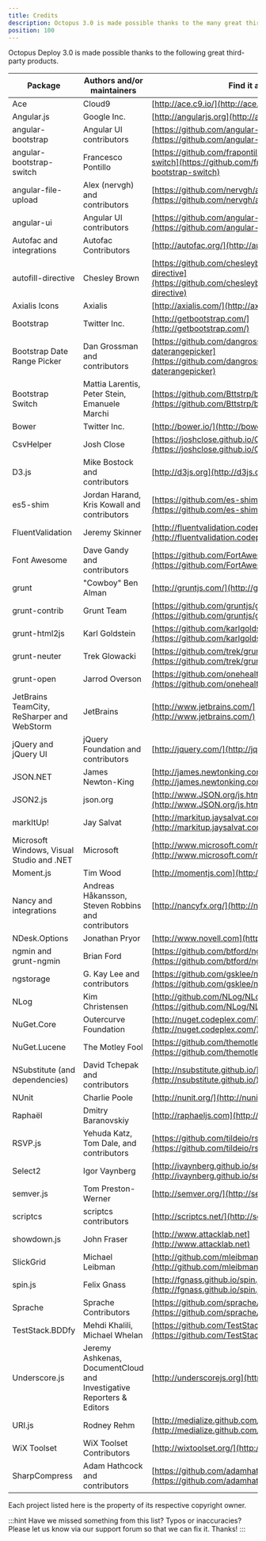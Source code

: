 ```yaml
---
title: Credits
description: Octopus 3.0 is made possible thanks to the many great third-party products.
position: 100
---
```


Octopus Deploy 3.0 is made possible thanks to the following great third-party products.

| Package                                  | Authors and/or maintainers               | Find it at...                            |
| ---------------------------------------- | ---------------------------------------- | ---------------------------------------- |
| Ace                                      | Cloud9                                   | [http://ace.c9.io/](http://ace.c9.io/)   |
| Angular.js                               | Google Inc.                              | [http://angularjs.org](http://angularjs.org/) |
| angular-bootstrap                        | Angular UI contributors                  | [https://github.com/angular-ui/bootstrap](https://github.com/angular-ui/bootstrap) |
| angular-bootstrap-switch                 | Francesco Pontillo                       | [https://github.com/frapontillo/angular-bootstrap-switch](https://github.com/frapontillo/angular-bootstrap-switch) |
| angular-file-upload                      | Alex (nervgh) and contributors           | [https://github.com/nervgh/angular-file-upload](https://github.com/nervgh/angular-file-upload) |
| angular-ui                               | Angular UI contributors                  | [https://github.com/angular-ui](https://github.com/angular-ui) |
| Autofac and integrations                 | Autofac Contributors                     | [http://autofac.org/](http://autofac.org/) |
| autofill-directive                       | Chesley Brown                            | [https://github.com/chesleybrown/autofill-directive](https://github.com/chesleybrown/autofill-directive) |
| Axialis Icons                            | Axialis                                  | [http://axialis.com/](http://axialis.com/) |
| Bootstrap                                | Twitter Inc.                             | [http://getbootstrap.com/](http://getbootstrap.com/) |
| Bootstrap Date Range Picker              | Dan Grossman and contributors            | [https://github.com/dangrossman/bootstrap-daterangepicker](https://github.com/dangrossman/bootstrap-daterangepicker) |
| Bootstrap Switch                         | Mattia Larentis, Peter Stein, Emanuele Marchi | [https://github.com/Bttstrp/bootstrap-switch](https://github.com/Bttstrp/bootstrap-switch) |
| Bower                                    | Twitter Inc.                             | [http://bower.io/](http://bower.io/)     |
| CsvHelper                                | Josh Close                               | [https://joshclose.github.io/CsvHelper/](https://joshclose.github.io/CsvHelper/) |
| D3.js                                    | Mike Bostock and contributors            | [http://d3js.org](http://d3js.org)/      |
| es5-shim                                 | Jordan Harand, Kris Kowall and contributors | [https://github.com/es-shims/es5-shim](https://github.com/es-shims/es5-shim) |
| FluentValidation                         | Jeremy Skinner                           | [http://fluentvalidation.codeplex.com/](http://fluentvalidation.codeplex.com/) |
| Font Awesome                             | Dave Gandy and contributors              | [https://github.com/FortAwesome/Font-Awesome](https://github.com/FortAwesome/Font-Awesome) |
| grunt                                    | "Cowboy" Ben Alman                       | [http://gruntjs.com/](http://gruntjs.com/) |
| grunt-contrib                            | Grunt Team                               | [https://github.com/gruntjs/grunt-contrib-clean](https://github.com/gruntjs/grunt-contrib-clean) |
| grunt-html2js                            | Karl Goldstein                           | [https://github.com/karlgoldstein/grunt-html2js](https://github.com/karlgoldstein/grunt-html2js) |
| grunt-neuter                             | Trek Glowacki                            | [https://github.com/trek/grunt-neuter](https://github.com/trek/grunt-neuter) |
| grunt-open                               | Jarrod Overson                           | [https://github.com/onehealth/grunt-open](https://github.com/onehealth/grunt-open) |
| JetBrains TeamCity,  ReSharper and WebStorm | JetBrains                                | [http://www.jetbrains.com/](http://www.jetbrains.com/) |
| jQuery and jQuery UI                     | jQuery Foundation and contributors       | [http://jquery.com/](http://jquery.com/) |
| JSON.NET                                 | James Newton-King                        | [http://james.newtonking.com/json](http://james.newtonking.com/json) |
| JSON2.js                                 | json.org                                 | [http://www.JSON.org/js.html](http://www.JSON.org/js.html) |
| markItUp!                                | Jay Salvat                               | [http://markitup.jaysalvat.com/](http://markitup.jaysalvat.com/) |
| Microsoft Windows, Visual Studio and .NET | Microsoft                                | [http://www.microsoft.com/net](http://www.microsoft.com/net) |
| Moment.js                                | Tim Wood                                 | [http://momentjs.com](http://momentjs.com) |
| Nancy and integrations                   | Andreas Håkansson, Steven Robbins and contributors | [http://nancyfx.org/](http://nancyfx.org/) |
| NDesk.Options                            | Jonathan Pryor                           | [http://www.novell.com](http://www.novell.com/) |
| ngmin and grunt-ngmin                    | Brian Ford                               | [https://github.com/btford/ngmin](https://github.com/btford/ngmin) |
| ngstorage                                | G. Kay Lee and contributors              | [https://github.com/gsklee/ngStorage](https://github.com/gsklee/ngStorage) |
| NLog                                     | Kim Christensen                          | [http://github.com/NLog/NLog/](https://github.com/NLog/NLog/) |
| NuGet.Core                               | Outercurve Foundation                    | [http://nuget.codeplex.com/](http://nuget.codeplex.com/) |
| NuGet.Lucene                             | The Motley Fool                          | [https://github.com/themotleyfool/NuGet.Lucene](https://github.com/themotleyfool/NuGet.Lucene) |
| NSubstitute (and dependencies)           | David Tchepak and contributors           | [http://nsubstitute.github.io/](http://nsubstitute.github.io/) |
| NUnit                                    | Charlie Poole                            | [http://nunit.org/](http://nunit.org/)   |
| Raphaël                                  | Dmitry Baranovskiy                       | [http://raphaeljs.com](http://raphaeljs.com/) |
| RSVP.js                                  | Yehuda Katz, Tom Dale, and contributors  | [https://github.com/tildeio/rsvp.js](https://github.com/tildeio/rsvp.js) |
| Select2                                  | Igor Vaynberg                            | [http://ivaynberg.github.io/select2/](http://ivaynberg.github.io/select2/) |
| semver.js                                | Tom Preston-Werner                       | [http://semver.org/](http://semver.org/) |
| scriptcs                                 | scriptcs contributors                    | [http://scriptcs.net/](http://scriptcs.net/) |
| showdown.js                              | John Fraser                              | [http://www.attacklab.net](http://www.attacklab.net) |
| SlickGrid                                | Michael Leibman                          | [http://github.com/mleibman/slickgrid](http://github.com/mleibman/slickgrid) |
| spin.js                                  | Felix Gnass                              | [http://fgnass.github.io/spin.js/](http://fgnass.github.io/spin.js/) |
| Sprache                                  | Sprache Contributors                     | [https://github.com/sprache/sprache](https://github.com/sprache/sprache) |
| TestStack.BDDfy                          | Mehdi Khalili, Michael Whelan            | [https://github.com/TestStack/TestStack.BDDfy](https://github.com/TestStack/TestStack.BDDfy) |
| Underscore.js                            | Jeremy Ashkenas, DocumentCloud and Investigative Reporters & Editors | [http://underscorejs.org](http://underscorejs.org) |
| URI.js                                   | Rodney Rehm                              | [http://medialize.github.com/URI.js/](http://medialize.github.com/URI.js/) |
| WiX Toolset                              | WiX Toolset Contributors                 | [http://wixtoolset.org/](http://wixtoolset.org/) |
| SharpCompress                            | Adam Hathcock and contributors           | [https://github.com/adamhathcock/sharpcompress](https://github.com/adamhathcock/sharpcompress) |

Each project listed here is the property of its respective copyright owner.

:::hint
Have we missed something from this list? Typos or inaccuracies? Please let us know via our support forum so that we can fix it. Thanks!
:::

